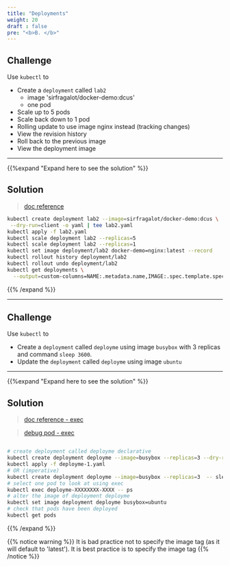 ```yaml
---
title: "Deployments"
weight: 20
draft : false
pre: "<b>B. </b>"
---
```


## Challenge

Use `kubectl` to

- Create a `deployment` called `lab2`
  - image 'sirfragalot/docker-demo:dcus'
  - one pod
- Scale up to 5 pods
- Scale back down to 1 pod
- Rolling update to use image nginx instead (tracking changes)
- View the revision history
- Roll back to the previous image
- View the deployment image

---
{{%expand "Expand here to see the solution" %}}

## Solution

> [doc reference](https://kubernetes.io/docs/concepts/workloads/controllers/deployment/)

```bash
kubectl create deployment lab2 --image=sirfragalot/docker-demo:dcus \
 --dry-run=client -o yaml | tee lab2.yaml
kubectl apply -f lab2.yaml
kubectl scale deployment lab2 --replicas=5
kubectl scale deployment lab2 --replicas=1
kubectl set image deployment/lab2 docker-demo=nginx:latest --record
kubectl rollout history deployment/lab2
kubectl rollout undo deployment/lab2
kubectl get deployments \
  --output=custom-columns=NAME:.metadata.name,IMAGE:.spec.template.spec.containers.*.image
```
{{% /expand %}}

---

## Challenge

Use `kubectl` to

- Create a `deployment` called `deployme` using image `busybox` with 3 replicas and command `sleep 3600`.
- Update the `deployment` called `deployme`  using image `ubuntu`

---

{{%expand "Expand here to see the solution" %}}

## Solution

> [doc reference - exec](https://kubernetes.io/docs/reference/generated/kubectl/kubectl-commands#exec)

> [debug pod - exec](https://kubernetes.io/docs/tasks/debug-application-cluster/debug-running-pod/#container-exec)


```bash

# create deployment called deployme declarative
kubectl create deployment deployme --image=busybox --replicas=3 --dry-run=client -o yaml -- sleep 3600 > deployme.yaml
kubectl apply -f deployme-1.yaml
# OR (imperative) 
kubectl create deployment deployme --image=busybox --replicas=3  -- sleep 3600
# select one pod to look at using exec
kubectl exec deployme-XXXXXXXX-XXXX -- ps
# alter the image of deployment deployme
kubectl set image deployment deployme busybox=ubuntu
# check that pods have been deployed
kubectl get pods

```

{{% /expand %}}

{{% notice warning %}}
It is bad practice not to specify the image tag (as it will default to 'latest'). It is best practice is to specify the image tag
{{% /notice %}}

